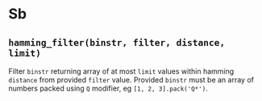 # Sb

## `hamming_filter(binstr, filter, distance, limit)`

Filter `binstr` returning array of at most `limit` values within hamming `distance` from provided `filter` value.
Provided `binstr` must be an array of numbers packed using `Q` modifier, eg `[1, 2, 3].pack('Q*')`.
